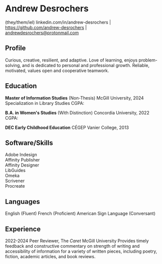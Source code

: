 # Andrew Desrochers
(they/them/iel)
linkedin.com/in/andrew-desrochers | https://github.com/andrew-desrochers | andrewdesrochers@protonmail.com

## Profile
Curious, creative, resilient, and adaptive. Love of learning, enjoys problem-solving, and is dedicated to personal and professional growth. Reliable, motivated, values open and cooperative teamwork.

## Education
**Master of Information Studies** (Non-Thesis)
McGill University, 2024
Specialization in Library Studies
CGPA: 

**B.A. in Women's Studies** (With Distinction)
Concordia University, 2022
CGPA: 

**DEC Early Childhood Education**
CÉGEP Vanier College, 2013

## Software/Skills
Adobe Indesign<br>
Affinity Publisher<br>
Affinity Designer<br>
LibGuides<br>
Omeka<br>
Scrivener<br>
Procreate<br>

## Languages
English (Fluent)
French (Proficient)
American Sign Language (Conversant)

## Experience
2022-2024 Peer Reviewer, The *Caret*
McGill University
Provides timely feedback and constructive commentary on strength of writing and accessibility of information for a variety of written pieces, including poetry, fiction, academic articles, and book reviews.
